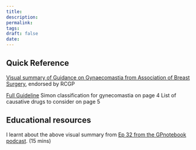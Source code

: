 ```yaml
---
title:
description: 
permalink: 
tags: 
draft: false
date:
---
```

## Quick Reference 
[Visual summary of Guidance on Gynaecomastia from Association of Breast Surgery](https://associationofbreastsurgery.org.uk/media/334381/abs-summary-statement-gynaecomastia-pdt-pictogram.pdf), endorsed by RCGP

[Full Guideline](https://associationofbreastsurgery.org.uk/media/65097/abs-summary-statement-gynaecomastia-2019.pdf)
Simon classification for gynecomastia on page 4
List of causative drugs to consider on page 5

## Educational resources
I learnt about the above visual summary from [Ep 32 from the GPnotebook podcast](https://gpnotebook.com/en-GB/podcasts/general-practice/ep-32-gynaecomastia-investigation-and-management-in-primary-care). (15 mins)
